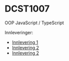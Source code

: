 # DCST1007
OOP JavaScript / TypeScript

Innleveringer:

<ul>
  <li>
    <a href="https://folk.ntnu.no/mknylund/DCST1007/Innlevering1/kj%c3%b8r.html">Innlevering 1</a>
  </li>
  <li>
    <a href="https://folk.ntnu.no/mknylund/DCST1007/Innlevering2/index.html">Innlevering 2</a>
  </li>
  <li>
    <a href="https://folk.ntnu.no/mknylund/DCST1007/Innlevering3/">Innlevering 2</a>
  </li>
</ul>

